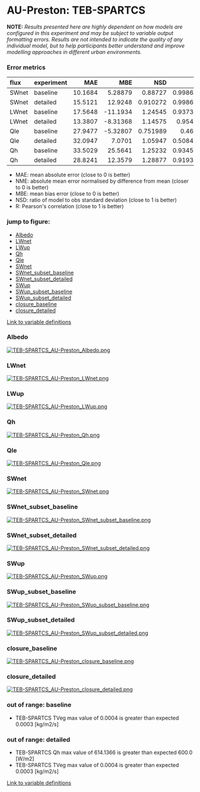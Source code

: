 # AU-Preston: TEB-SPARTCS

**NOTE:** *Results presented here are highly dependent on how models are configured in this experiment and may be subject to variable output formatting errors. Results are not intended to indicate the quality of any individual model, but to help participants better understand and improve modelling approaches in different urban environments.*

### Error metrics

| flux   | experiment   |     MAE |       MBE |      NSD |        R |
|:-------|:-------------|--------:|----------:|---------:|---------:|
| SWnet  | baseline     | 10.1684 |   5.28879 | 0.88727  | 0.998684 |
| SWnet  | detailed     | 15.5121 |  12.9248  | 0.910272 | 0.998685 |
| LWnet  | baseline     | 17.5648 | -11.1934  | 1.24545  | 0.937353 |
| LWnet  | detailed     | 13.3807 |  -8.31368 | 1.14575  | 0.95491  |
| Qle    | baseline     | 27.9477 |  -5.32807 | 0.751989 | 0.4673   |
| Qle    | detailed     | 32.0947 |   7.0701  | 1.05947  | 0.508461 |
| Qh     | baseline     | 33.5029 |  25.5641  | 1.25232  | 0.934539 |
| Qh     | detailed     | 28.8241 |  12.3579  | 1.28877  | 0.919311 |

 - MAE: mean absolute error (close to 0 is better)
 - NME: absolute mean error normalised by difference from mean  (closer to 0 is better)
 - MBE: mean bias error (close to 0 is better)
 - NSD: ratio of model to obs standard deviation (close to 1 is better)
 - R: Pearson's correlation (close to 1 is better)

### jump to figure:
 - [Albedo](#albedo)
 - [LWnet](#lwnet)
 - [LWup](#lwup)
 - [Qh](#qh)
 - [Qle](#qle)
 - [SWnet](#swnet)
 - [SWnet_subset_baseline](#swnet_subset_baseline)
 - [SWnet_subset_detailed](#swnet_subset_detailed)
 - [SWup](#swup)
 - [SWup_subset_baseline](#swup_subset_baseline)
 - [SWup_subset_detailed](#swup_subset_detailed)
 - [closure_baseline](#closure_baseline)
 - [closure_detailed](#closure_detailed)

[Link to variable definitions](../modelattrs/variable_definitions.md)

### <a name="albedo"></a>Albedo
[![TEB-SPARTCS_AU-Preston_Albedo.png](TEB-SPARTCS_AU-Preston_Albedo.png)](TEB-SPARTCS_AU-Preston_Albedo.png)

### <a name="lwnet"></a>LWnet
[![TEB-SPARTCS_AU-Preston_LWnet.png](TEB-SPARTCS_AU-Preston_LWnet.png)](TEB-SPARTCS_AU-Preston_LWnet.png)

### <a name="lwup"></a>LWup
[![TEB-SPARTCS_AU-Preston_LWup.png](TEB-SPARTCS_AU-Preston_LWup.png)](TEB-SPARTCS_AU-Preston_LWup.png)

### <a name="qh"></a>Qh
[![TEB-SPARTCS_AU-Preston_Qh.png](TEB-SPARTCS_AU-Preston_Qh.png)](TEB-SPARTCS_AU-Preston_Qh.png)

### <a name="qle"></a>Qle
[![TEB-SPARTCS_AU-Preston_Qle.png](TEB-SPARTCS_AU-Preston_Qle.png)](TEB-SPARTCS_AU-Preston_Qle.png)

### <a name="swnet"></a>SWnet
[![TEB-SPARTCS_AU-Preston_SWnet.png](TEB-SPARTCS_AU-Preston_SWnet.png)](TEB-SPARTCS_AU-Preston_SWnet.png)

### <a name="swnet_subset_baseline"></a>SWnet_subset_baseline
[![TEB-SPARTCS_AU-Preston_SWnet_subset_baseline.png](TEB-SPARTCS_AU-Preston_SWnet_subset_baseline.png)](TEB-SPARTCS_AU-Preston_SWnet_subset_baseline.png)

### <a name="swnet_subset_detailed"></a>SWnet_subset_detailed
[![TEB-SPARTCS_AU-Preston_SWnet_subset_detailed.png](TEB-SPARTCS_AU-Preston_SWnet_subset_detailed.png)](TEB-SPARTCS_AU-Preston_SWnet_subset_detailed.png)

### <a name="swup"></a>SWup
[![TEB-SPARTCS_AU-Preston_SWup.png](TEB-SPARTCS_AU-Preston_SWup.png)](TEB-SPARTCS_AU-Preston_SWup.png)

### <a name="swup_subset_baseline"></a>SWup_subset_baseline
[![TEB-SPARTCS_AU-Preston_SWup_subset_baseline.png](TEB-SPARTCS_AU-Preston_SWup_subset_baseline.png)](TEB-SPARTCS_AU-Preston_SWup_subset_baseline.png)

### <a name="swup_subset_detailed"></a>SWup_subset_detailed
[![TEB-SPARTCS_AU-Preston_SWup_subset_detailed.png](TEB-SPARTCS_AU-Preston_SWup_subset_detailed.png)](TEB-SPARTCS_AU-Preston_SWup_subset_detailed.png)

### <a name="closure_baseline"></a>closure_baseline
[![TEB-SPARTCS_AU-Preston_closure_baseline.png](TEB-SPARTCS_AU-Preston_closure_baseline.png)](TEB-SPARTCS_AU-Preston_closure_baseline.png)

### <a name="closure_detailed"></a>closure_detailed
[![TEB-SPARTCS_AU-Preston_closure_detailed.png](TEB-SPARTCS_AU-Preston_closure_detailed.png)](TEB-SPARTCS_AU-Preston_closure_detailed.png)

### out of range: baseline

 - TEB-SPARTCS TVeg max value of 0.0004 is greater than expected 0.0003 [kg/m2/s]

### out of range: detailed

 - TEB-SPARTCS Qh max value of 614.1366 is greater than expected 600.0 [W/m2]
 - TEB-SPARTCS TVeg max value of 0.0004 is greater than expected 0.0003 [kg/m2/s]


[Link to variable definitions](../modelattrs/variable_definitions.md)

